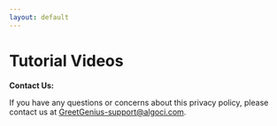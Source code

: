 ```yaml
---
layout: default
---
```

# Tutorial Videos


**Contact Us:**

If you have any questions or concerns about this privacy policy, please contact us at [GreetGenius-support@algoci.com](mailto:GreetGenius-support@algoci.com).